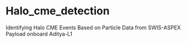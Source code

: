 # Halo_cme_detection
Identifying Halo CME Events Based on Particle Data from SWIS-ASPEX Payload onboard Aditya-L1

